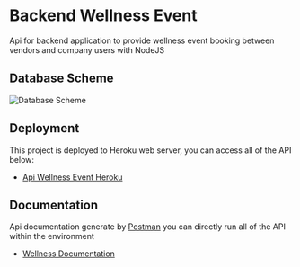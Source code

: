 # Backend Wellness Event

Api for backend application to provide wellness event booking between vendors and company users with NodeJS

## Database Scheme

![Database Scheme](https://res.cloudinary.com/dgvyrkcdh/image/upload/v1652146809/Screenshot_from_2022-05-10_09-39-51_tdhmq3.png)

## Deployment

This project is deployed to Heroku web server, you can access all of the API below:

- [Api Wellness Event Heroku](https://api-booking-event.herokuapp.com)

## Documentation

Api documentation generate by [Postman](https://www.getpostman.com/) you can directly run all of the API within the environment

- [Wellness Documentation](https://documenter.getpostman.com/view/2378396/Uyxeoo2Y#8a7c829a-ee16-47fa-931c-dc63d5a0a32b)
